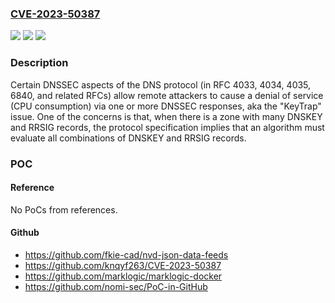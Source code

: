 ### [CVE-2023-50387](https://cve.mitre.org/cgi-bin/cvename.cgi?name=CVE-2023-50387)
![](https://img.shields.io/static/v1?label=Product&message=n%2Fa&color=blue)
![](https://img.shields.io/static/v1?label=Version&message=n%2Fa&color=blue)
![](https://img.shields.io/static/v1?label=Vulnerability&message=n%2Fa&color=brighgreen)

### Description

Certain DNSSEC aspects of the DNS protocol (in RFC 4033, 4034, 4035, 6840, and related RFCs) allow remote attackers to cause a denial of service (CPU consumption) via one or more DNSSEC responses, aka the "KeyTrap" issue. One of the concerns is that, when there is a zone with many DNSKEY and RRSIG records, the protocol specification implies that an algorithm must evaluate all combinations of DNSKEY and RRSIG records.

### POC

#### Reference
No PoCs from references.

#### Github
- https://github.com/fkie-cad/nvd-json-data-feeds
- https://github.com/knqyf263/CVE-2023-50387
- https://github.com/marklogic/marklogic-docker
- https://github.com/nomi-sec/PoC-in-GitHub

